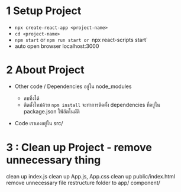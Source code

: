 # 1 Setup Project

- `npx create-react-app <project-name>`
- `cd <project-name>`
- `npm start` or `npm run start or `npx react-scripts start`
- auto open browser localhost:3000

# 2 About Project

- Other code / Dependencies อยู่ใน node_modules

  - ลบทิ้งได้
  - ติดตั้งใหม่ด้วย `npm install` จะทำการติดตั้ง
    dependencies ที่อยู่ใน package.json ใฟ้อัตโนมัติ

- Code เราเองอยู่ใน src/

# 3 : Clean up Project - remove unnecessary thing

clean up index.js
clean up App.js, App.css
clean up public/index.html
remove unnecessary file
restructure folder to app/ component/
